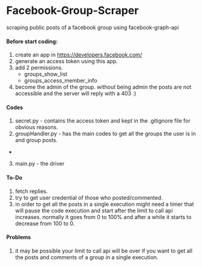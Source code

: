 # Facebook-Group-Scraper

scraping public posts of a facebook group using facebook-graph-api

#### Before start coding:
1. create an app in https://developers.facebook.com/
2. generate an access token using this app.
3. add 2 permissions. 
   * groups_show_list
   * groups_access_member_info
4. become the admin of the group. without being admin the posts are not 
accessible and the server will reply with a 403 :) 
   
   
#### Codes
1. secret.py - contains the access token and kept in the .gitignore file for obvious reasons.
2. groupHandler.py - has the main codes to get all the groups the user is in and group posts.
 * 
3. main.py - the driver


#### To-Do
1. fetch replies.
2. try to get user credential of those who posted/commented.
3. in order to get all the posts in a single execution might need a timer that
will pause the code execution and start after the limit to call api increases.
normally it goes from 0 to 100% and after a while it starts to decrease from 100 to 0.


#### Problems
1. it may be possible your limit to call api will be over if you 
want to get all the posts and comments of a group in a single execution.